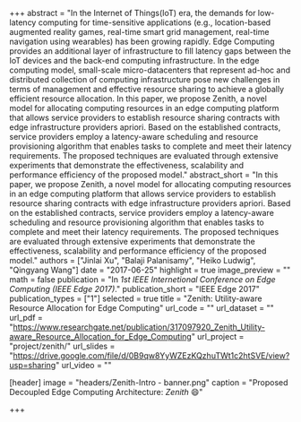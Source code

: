 +++
abstract = "In the Internet of Things(IoT) era, the demands for low-latency computing for time-sensitive applications (e.g., location-based augmented reality games, real-time smart grid management, real-time navigation using wearables) has been growing rapidly. Edge Computing provides an additional layer of infrastructure to fill latency gaps between the IoT devices and the back-end computing infrastructure. In the edge computing model, small-scale micro-datacenters that represent ad-hoc and distributed collection of computing infrastructure pose new challenges in terms of management and effective resource sharing to achieve a globally efficient resource allocation. In this paper, we propose Zenith, a novel model for allocating computing resources in an edge computing platform that allows service providers to establish resource sharing contracts with edge infrastructure providers apriori. Based on the established contracts, service providers employ a latency-aware scheduling and resource provisioning algorithm that enables tasks to complete and meet their latency requirements. The proposed techniques are evaluated through extensive experiments that demonstrate the effectiveness, scalability and performance efficiency of the proposed model."
abstract_short = "In this paper, we propose Zenith, a novel model for allocating computing resources in an edge computing platform that allows service providers to establish resource sharing contracts with edge infrastructure providers apriori. Based on the established contracts, service providers employ a latency-aware scheduling and resource provisioning algorithm that enables tasks to complete and meet their latency requirements. The proposed techniques are evaluated through extensive experiments that demonstrate the effectiveness, scalability and performance efficiency of the proposed model."
authors = ["Jinlai Xu", "Balaji Palanisamy", "Heiko Ludwig", "Qingyang Wang"]
date = "2017-06-25"
highlight = true
image_preview = ""
math = false
publication = "In *1st IEEE Internetional Conference on Edge Computing (IEEE Edge 2017)*."
publication_short = "IEEE Edge 2017"
publication_types = ["1"]
selected = true
title = "Zenith: Utility-aware Resource Allocation for Edge Computing"
url_code = ""
url_dataset = ""
url_pdf = "https://www.researchgate.net/publication/317097920_Zenith_Utility-aware_Resource_Allocation_for_Edge_Computing"
url_project = "project/zenith/"
url_slides = "https://drive.google.com/file/d/0B9qw8YyWZEzKQzhuTWt1c2htSVE/view?usp=sharing"
url_video = ""

[header]
image = "headers/Zenith-Intro - banner.png"
caption = "Proposed Decoupled Edge Computing Architecture: *Zenith* :smile:"

+++

